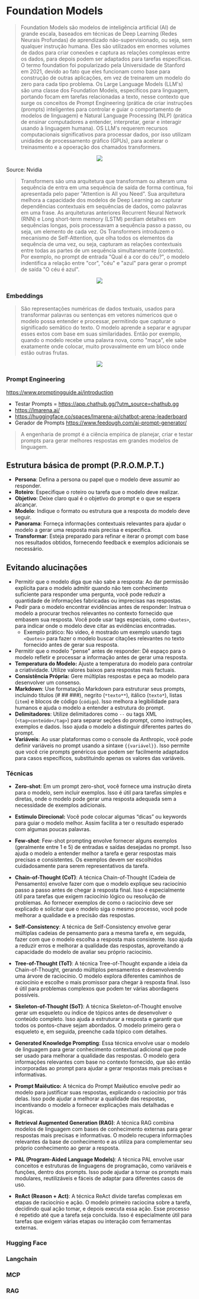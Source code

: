 # Foundation Models

> Foundation Models são modelos de inteligência artificial (AI) de grande escala, baseados em técnicas de Deep Learning (Redes Neurais Profundas) de aprendizado não-supervisionado, ou seja, sem qualquer instrução humana. Eles são utilizados em enormes volumes de dados para criar conexões e captura as relações complexas entre os dados, para depois podem ser adaptados para tarefas específicas. O termo foundation foi popularizado pela Universidade de Stanford em 2021, devido ao fato que eles funcionam como base para construção de outras aplicações, em vez de treinarem um modelo do zero para cada tipo problema. Os Large Language Models (LLM's) são uma classe dos Foundation Models, especificos para linguagem, portando focam em tarefas relacionadas a texto, nesse contexto que surge os conceitos de Prompt Engineering (prática de criar instruções (prompts) inteligentes para controlar e guiar o comportamento de modelos de linguagem) e Natural Language Processing (NLP) (prática de ensinar computadores a entender, interpretar, gerar e interagir usando à linguagem humana). OS LLM's requerem recursos computacionais significativos para processar dados, por isso utilizam unidades de processamento gráfico (GPUs), para acelerar o treinasmento e a opoeração dos chamados transformers.

<p align="center">
  <img src="https://github.com/user-attachments/assets/e3447078-f291-4ded-8621-2165489ca052"/>
</p>

Source: Nvidia 

> Transformers são uma arquitetura que transformam ou alteram uma sequência de entra em uma sequência de saída de forma contínua, foi apresentada pelo paper "Attention is All you Need". Sua arquitetura melhora a capacidade dos modelos de Deep Learning ao capturar dependências contextuais em sequências de dados, como palavras em uma frase. As arquiteturas anteriores Recurrent Neural Network (RNN) e Long short-term memory (LSTM) perdiam detalhes em sequências longas, pois processavam a sequência passo a passo, ou seja, um elemento de cada vez. Os Transformers introduzem o mecanismo de Self-Attention, que olha todos os elementos da sequência de uma vez, ou seja, capturam as relações contextuais entre todas as partes de um sequência simultanemante (contexto). Por exemplo, no prompt de entrada "Qual é a cor do céu?", o modelo indentifica a relação entre "cor", "céu" e "azul" para gerar o prompt de saída "O céu é azul".

<p align="center">
  <img src="https://github.com/user-attachments/assets/ce0dd06f-c221-4ed8-ba49-72acc13f7bb5"/>
</p>

### Embeddings
> São representações numéricas de dados textuais, usados para transformar palavras ou sentenças em vetores númericos que o modelo possa entender e processar, permitindo que capturar o significado semâtico do texto. O modelo aprende a separar e agrupar esses extos com base em suas similaridades. Então por exemplo, quando o modelo recebe uma palavra nova, como "maça", ele sabe exatamente onde colocar, muito provavalmente em um bloco onde estão outras frutas.

<p align="center">
  <img src="https://github.com/user-attachments/assets/6c2d910e-d27c-45e8-a4f7-84af189887b8"/>
</p>

### Prompt Engineering

https://www.promptingguide.ai/introduction

- Testar Prompts = https://app.chathub.gg/?utm_source=chathub.gg
- https://lmarena.ai/
- https://huggingface.co/spaces/lmarena-ai/chatbot-arena-leaderboard
- Gerador de Prompts https://www.feedough.com/ai-prompt-generator/

> A engenharia de prompt é a ciência empírica de planejar, criar e testar prompts para gerar melhores respostas em grandes modelos de linguagem.

## Estrutura básica de prompt (P.R.O.M.P.T.)

- **Persona**: Defina a persona ou papel que o modelo deve assumir ao responder.
- **Roteiro**: Especifique o roteiro ou tarefa que o modelo deve realizar.
- **Objetivo**: Deixe claro qual é o objetivo do prompt e o que se espera alcançar.
- **Modelo**: Indique o formato ou estrutura que a resposta do modelo deve seguir.
- **Panorama**: Forneça informações contextuais relevantes para ajudar o modelo a gerar uma resposta mais precisa e específica.
- **Transformar**: Esteja preparado para refinar e iterar o prompt com base nos resultados obtidos, fornecendo feedback e exemplos adicionais se necessário.

## Evitando alucinações

- Permitir que o modelo diga que não sabe a resposta: Ao dar permissão explícita para o modelo admitir quando não tem conhecimento suficiente para responder uma pergunta, você pode reduzir a quantidade de informações fabricadas ou imprecisas nas respostas.
- Pedir para o modelo encontrar evidências antes de responder: Instrua o modelo a procurar trechos relevantes no contexto fornecido que embasem sua resposta. Você pode usar tags especiais, como `<Quotes>`, para indicar onde o modelo deve citar as evidências encontradas.
    - Exemplo prático: No vídeo, é mostrado um exemplo usando tags `<Quotes>` para fazer o modelo buscar citações relevantes no texto fornecido antes de gerar sua resposta.
- Permitir que o modelo "pense" antes de responder: Dê espaço para o modelo refletir e processar a informação antes de gerar uma resposta.
- **Temperatura do Modelo:** Ajuste a temperatura do modelo para controlar a criatividade. Utilize valores baixos para respostas mais factuais.
- **Consistência Própria:** Gere múltiplas respostas e peça ao modelo para desenvolver um consenso.
- **Markdown**: Use formatação Markdown para estruturar seus prompts, incluindo títulos (# ## ###), negrito (`*texto**`), itálico (`texto*`), listas (`item`) e blocos de código (````código````). Isso melhora a legibilidade para humanos e ajuda o modelo a entender a estrutura do prompt.
- **Delimitadores**: Utilize delimitadores como `--` ou tags XML (`<tag>conteúdo</tag>`) para separar seções do prompt, como instruções, exemplos e dados. Isso ajuda o modelo a distinguir diferentes partes do prompt.
- **Variáveis**: Ao usar plataformas como o console da Anthropic, você pode definir variáveis no prompt usando a sintaxe `{{variável}}`. Isso permite que você crie prompts genéricos que podem ser facilmente adaptados para casos específicos, substituindo apenas os valores das variáveis.

### Técnicas 

- **Zero-shot**: Em um prompt zero-shot, você fornece uma instrução direta para o modelo, sem incluir exemplos. Isso é útil para tarefas simples e diretas, onde o modelo pode gerar uma resposta adequada sem a necessidade de exemplos adicionais.
  
- **Estímulo Direcional:** Você pode colocar algumas “dicas” ou keywords para guiar o modelo melhor. Assim facilita a ter o resultado esperado com algumas poucas palavras.
    
- **Few-shot**: Few-shot prompting envolve fornecer alguns exemplos (geralmente entre 1 e 5) de entradas e saídas desejadas no prompt. Isso ajuda o modelo a entender melhor a tarefa e gerar respostas mais precisas e consistentes. Os exemplos devem ser escolhidos cuidadosamente para serem representativos da tarefa.

- **Chain-of-Thought (CoT)**: A técnica Chain-of-Thought (Cadeia de Pensamento) envolve fazer com que o modelo explique seu raciocínio passo a passo antes de chegar à resposta final. Isso é especialmente útil para tarefas que exigem raciocínio lógico ou resolução de problemas. Ao fornecer exemplos de como o raciocínio deve ser explicado e solicitar que o modelo siga o mesmo processo, você pode melhorar a qualidade e a precisão das respostas.

- **Self-Consistency**: A técnica de Self-Consistency envolve gerar múltiplas cadeias de pensamento para a mesma tarefa e, em seguida, fazer com que o modelo escolha a resposta mais consistente. Isso ajuda a reduzir erros e melhorar a qualidade das respostas, aproveitando a capacidade do modelo de avaliar seu próprio raciocínio.

- **Tree-of-Thought (ToT)**: A técnica Tree-of-Thought expande a ideia da Chain-of-Thought, gerando múltiplos pensamentos e desenvolvendo uma árvore de raciocínio. O modelo explora diferentes caminhos de raciocínio e escolhe o mais promissor para chegar à resposta final. Isso é útil para problemas complexos que podem ter várias abordagens possíveis.

- **Skeleton-of-Thought (SoT)**: A técnica Skeleton-of-Thought envolve gerar um esqueleto ou índice de tópicos antes de desenvolver o conteúdo completo. Isso ajuda a estruturar a resposta e garantir que todos os pontos-chave sejam abordados. O modelo primeiro gera o esqueleto e, em seguida, preenche cada tópico com detalhes.
    
- **Generated Knowledge Prompting**: Essa técnica envolve usar o modelo de linguagem para gerar conhecimento contextual adicional que pode ser usado para melhorar a qualidade das respostas. O modelo gera informações relevantes com base no contexto fornecido, que são então incorporadas ao prompt para ajudar a gerar respostas mais precisas e informativas.

- **Prompt Maiêutico:** A técnica do Prompt Maiêutico envolve pedir ao modelo para justificar suas respostas, explicando o raciocínio por trás delas. Isso pode ajudar a melhorar a qualidade das respostas, incentivando o modelo a fornecer explicações mais detalhadas e lógicas.

- **Retrieval Augmented Generation (RAG)**: A técnica RAG combina modelos de linguagem com bases de conhecimento externas para gerar respostas mais precisas e informativas. O modelo recupera informações relevantes da base de conhecimento e as utiliza para complementar seu próprio conhecimento ao gerar a resposta.

- **PAL (Program-Aided Language Models)**: A técnica PAL envolve usar conceitos e estruturas de linguagens de programação, como variáveis e funções, dentro dos prompts. Isso pode ajudar a tornar os prompts mais modulares, reutilizáveis e fáceis de adaptar para diferentes casos de uso.

- **ReAct (Reason + Act)**: A técnica ReAct divide tarefas complexas em etapas de raciocínio e ação. O modelo primeiro raciocina sobre a tarefa, decidindo qual ação tomar, e depois executa essa ação. Esse processo é repetido até que a tarefa seja concluída. Isso é especialmente útil para tarefas que exigem várias etapas ou interação com ferramentas externas.

### Hugging Face

### Langchain

### MCP

### RAG 

